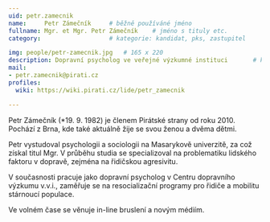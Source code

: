 ```yaml
---
uid: petr.zamecnik
name:     Petr Zámečník  	# běžně používáné jméno
fullname: Mgr. et Mgr. Petr Zámečník  	# jméno s tituly etc.
category:                 	# kategorie: kandidat, pks, zastupitel

img: people/petr-zamecnik.jpg   # 165 x 220
description: Dopravní psycholog ve veřejné výzkumné instituci     	# kratký popis, max 160 znaků
mail:
- petr.zamecnik@pirati.cz
profiles:
  wiki: https://wiki.pirati.cz/lide/petr_zamecnik

---
```


Petr Zámečník (*19. 9. 1982) je členem Pirátské strany od roku 2010. Pochází z Brna,
kde také aktuálně žije se svou ženou a dvěma dětmi.

Petr vystudoval psychologii a sociologii na Masarykově univerzitě, za což získal titul Mgr.
V průběhu studia se specializoval na problematiku lidského faktoru v dopravě, zejména na řidičskou agresivitu.

V současnosti pracuje jako dopravní psycholog v Centru dopravního výzkumu v.v.i., zaměřuje se na resocializační programy pro řidiče a mobilitu stárnoucí populace.

Ve volném čase se věnuje in-line bruslení a novým médiím.

